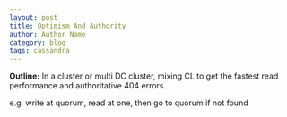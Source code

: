 ```yaml
---
layout: post
title: Optimism And Authority
author: Author Name
category: blog
tags: cassandra
---
```


**Outline:** In a cluster or multi DC cluster, mixing CL to get the fastest read performance and authoritative 404 errors. 

e.g. write at quorum, read at one, then go to quorum if not found